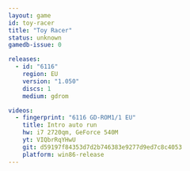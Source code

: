 ```yaml
---
layout: game
id: toy-racer
title: "Toy Racer"
status: unknown
gamedb-issue: 0

releases:
  - id: "6116"
    region: EU
    version: "1.050"
    discs: 1
    medium: gdrom

videos:
  - fingerprint: "6116 GD-ROM1/1 EU"
    title: Intro auto run
    hw: i7 2720qm, GeForce 540M
    yt: VIQbrRqYHwU
    git: d59197f84353d7d2b746383e9277d9ed7c8c4053
    platform: win86-release
---
```

